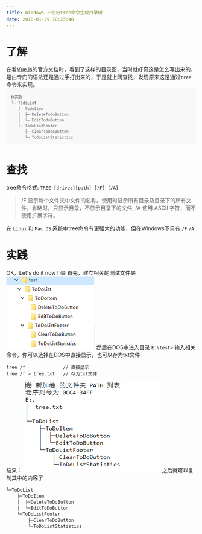 ```yaml
---
title: Windows 下使用tree命令生成目录树
date: 2018-01-29 18:23:48
---
```


# 了解

在看[Vue.js](https://cn.vuejs.org/v2/guide/instance.html)的官方文档时，看到了这样的目录图，当时就好奇这是怎么写出来的，是由专门的语法还是通过手打出来的，于是就上网查找，发现原来这是通过`tree`命令来实现。
![](./todo-item.png)

<!--more-->

# 查找

tree命令格式:
`TREE [drive:][path] [/F] [/A]`
> /F 显示每个文件夹中文件的名称。使用时显示所有目录及目录下的所有文件，省略时，只显示目录，不显示目录下的文件;
> /A 使用 ASCII 字符，而不使用扩展字符。

在 `Linux` 和 `Mac OS` 系统中tree命令有更强大的功能，但在Windows下只有 `/F` `/A`

# 实践

OK，Let's do it now ! :smile:
首先，建立相关的测试文件夹
![](./tree-file.png)
然后在DOS中进入目录 `E:\test>`
输入相关命令，你可以选择在DOS中直接显示，也可以存为txt文件
```
tree /f              // 直接显示
tree /f > tree.txt   // 存为txt文件
```
结果：
![](./tree-txt.png)
之后就可以复制其中的内容了 
```
└─ToDoList
    ├─ToDoItem
    │  ├─DeleteToDoButton
    │  └─EditToDoButton
    └─ToDoListFooter
        ├─ClearToDoButton
        └─ToDoListStatistics
```